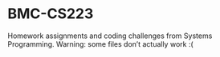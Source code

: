 # BMC-CS223
Homework assignments and coding challenges from Systems Programming. Warning: some files don’t actually work :(
